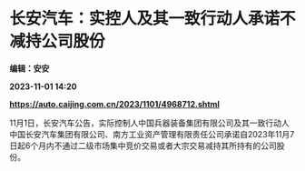 # 长安汽车：实控人及其一致行动人承诺不减持公司股份
**编辑：安安**

**2023-11-01 14:20**

**https://auto.caijing.com.cn/2023/1101/4968712.shtml**

11月1日，长安汽车公告，实际控制人中国兵器装备集团有限公司及其一致行动人中国长安汽车集团有限公司、南方工业资产管理有限责任公司承诺自2023年11月7日起6个月内不通过二级市场集中竞价交易或者大宗交易减持其所持有的公司股份。